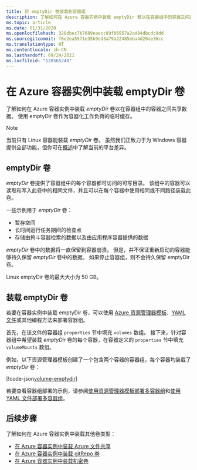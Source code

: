 ```yaml
---
title: 将 emptyDir 卷装载到容器组
description: 了解如何在 Azure 容器实例中装载 emptyDir 卷以在容器组中的容器之间共享数据
ms.topic: article
ms.date: 01/31/2020
ms.openlocfilehash: 328dbec7b7689eaecc89f06957a2ad84dbcdc9dd
ms.sourcegitcommit: f6e2ea5571e35b9ed3a79a22485eba4d20ae36cc
ms.translationtype: HT
ms.contentlocale: zh-CN
ms.lasthandoff: 09/24/2021
ms.locfileid: "128565240"
---
```

# <a name="mount-an-emptydir-volume-in-azure-container-instances"></a>在 Azure 容器实例中装载 emptyDir 卷

了解如何在 Azure 容器实例中装载 *emptyDir* 卷以在容器组中的容器之间共享数据。 使用 emptyDir 卷作为容器化工作负荷的临时缓存。

> [!NOTE]
> 当前只有 Linux 容器能装载 *emptyDir* 卷。 虽然我们正致力于为 Windows 容器提供全部功能，但你可在[概述](container-instances-overview.md#linux-and-windows-containers)中了解当前的平台差异。

## <a name="emptydir-volume"></a>emptyDir 卷

*emptyDir* 卷提供了容器组中的每个容器都可访问的可写目录。 该组中的容器可以读取和写入此卷中的相同文件，并且可以在每个容器中使用相同或不同路径装载此卷。

一些示例用于 *emptyDir* 卷：

* 暂存空间
* 长时间运行任务期间的检查点
* 存储由挎斗容器检索的数据以及由应用程序容器提供的数据

*emptyDir* 卷中的数据将一直保留到容器崩溃。 但是，并不保证重新启动的容器能够持久保留 *emptyDir* 卷中的数据。 如果停止容器组，则不会持久保留 emptyDir 卷。

Linux emptyDir 卷的最大大小为 50 GB。

## <a name="mount-an-emptydir-volume"></a>装载 emptyDir 卷

若要在容器实例中装载 emptyDir 卷，可以使用 [Azure 资源管理器模板](/azure/templates/microsoft.containerinstance/containergroups)、[YAML 文件](container-instances-reference-yaml.md)或其他编程方法来部署容器组。

首先，在该文件的容器组 `properties` 节中填充 `volumes` 数组。 接下来，针对容器组中希望装载 *emptyDir* 卷的每个容器，在容器定义的 `properties` 节中填充 `volumeMounts` 数组。

例如，以下资源管理器模板创建了一个包含两个容器的容器组，每个容器均装载了 *emptyDir* 卷：

<!-- https://github.com/Azure/azure-docs-json-samples/blob/master/container-instances/aci-deploy-volume-emptydir.json -->
[!code-json[volume-emptydir](~/resourcemanager-templates/container-instances/aci-deploy-volume-emptydir.json)]

若要查看容器组部署的示例，请参阅[使用资源管理器模板部署多容器组](container-instances-multi-container-group.md)和[使用 YAML 文件部署多容器组](container-instances-multi-container-yaml.md)。

## <a name="next-steps"></a>后续步骤

了解如何在 Azure 容器实例中装载其他卷类型：

* [在 Azure 容器实例中装载 Azure 文件共享](container-instances-volume-azure-files.md)
* [在 Azure 容器实例中装载 gitRepo 卷](container-instances-volume-gitrepo.md)
* [在 Azure 容器实例中装载机密卷](container-instances-volume-secret.md)

